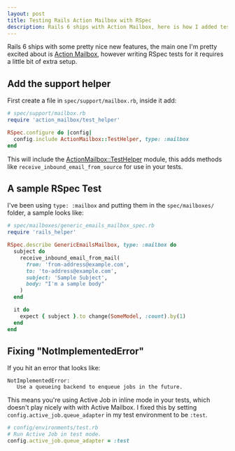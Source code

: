 ```yaml
---
layout: post
title: Testing Rails Action Mailbox with RSpec
description: Rails 6 ships with Action Mailbox, here is how I added tests for RSpec
---
```


Rails 6 ships with some pretty nice new features, the main one I'm pretty excited about is [Action Mailbox](https://edgeguides.rubyonrails.org/action_mailbox_basics.html), however writing RSpec tests for it requires a little bit of extra setup.

## Add the support helper

First create a file in `spec/support/mailbox.rb`, inside it add:

```ruby
# spec/support/mailbox.rb
require 'action_mailbox/test_helper'

RSpec.configure do |config|
  config.include ActionMailbox::TestHelper, type: :mailbox
end
```

This will include the [ActionMailbox::TestHelper](https://rubydocs.org/d/rails-6-0-0-rc1/classes/ActionMailbox/TestHelper.html) module, this adds methods like `receive_inbound_email_from_source` for use in your tests.

## A sample RSpec Test

I've been using `type: :mailbox` and putting  them in the `spec/mailboxes/` folder, a sample looks like:

```ruby
# spec/mailboxes/generic_emails_mailbox_spec.rb
require 'rails_helper'

RSpec.describe GenericEmailsMailbox, type: :mailbox do
  subject do
    receive_inbound_email_from_mail(
      from: 'from-address@example.com',
      to: 'to-address@example.com',
      subject: 'Sample Subject',
      body: "I'm a sample body"
    )
  end

  it do
    expect { subject }.to change(SomeModel, :count).by(1)
  end
end
```

## Fixing "NotImplementedError"

If you hit an error that looks like:

```
NotImplementedError:
   Use a queueing backend to enqueue jobs in the future.
```

This means you're using Active Job in inline mode in your tests, which doesn't play nicely with with Active Mailbox. I fixed this by setting `config.active_job.queue_adapter` in my test environment to be `:test`.

```ruby
# config/environments/test.rb
# Run Active Job in test mode.
config.active_job.queue_adapter = :test
```
